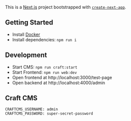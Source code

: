 This is a [Next.js](https://nextjs.org/) project bootstrapped with [`create-next-app`](https://github.com/zeit/next.js/tree/canary/packages/create-next-app).

## Getting Started

- Install [Docker](https://www.docker.com/)
- Install dependencies: `npm run i`

## Development

- Start CMS: `npm run craft:start`
- Start Frontend: `npm run web:dev`
- Open frontend at http://localhost:3000/test-page
- Open backend at http://localhost:4000/admin

## Craft CMS

```
CRAFTCMS_USERNAME: admin
CRAFTCMS_PASSWORD: super-secret-password
```
